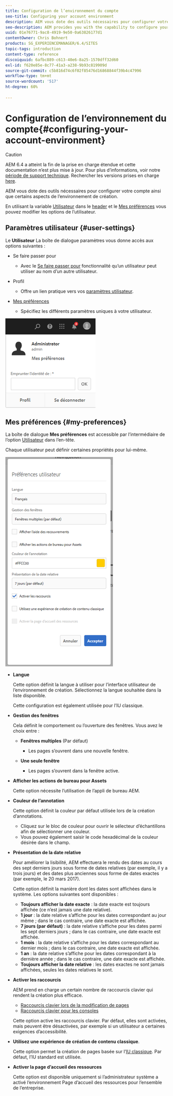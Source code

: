 ```yaml
---
title: Configuration de l’environnement du compte
seo-title: Configuring your account environment
description: AEM vous dote des outils nécessaires pour configurer votre compte ainsi que certains aspects de l’environnement de création.
seo-description: AEM provides you with the capability to configure your account and certain aspects of the author environment
uuid: 01e76771-9ac8-4919-9e50-0a63826177d1
contentOwner: Chris Bohnert
products: SG_EXPERIENCEMANAGER/6.4/SITES
topic-tags: introduction
content-type: reference
discoiquuid: 6afbc889-c613-40e6-8a25-1570dff32d60
exl-id: f620e85e-8c77-41a3-a238-9b93c819909d
source-git-commit: c5b816d74c6f02f85476d16868844f39b4c47996
workflow-type: tm+mt
source-wordcount: '517'
ht-degree: 60%

---
```


# Configuration de l’environnement du compte{#configuring-your-account-environment}

>[!CAUTION]
>
>AEM 6.4 a atteint la fin de la prise en charge étendue et cette documentation n’est plus mise à jour. Pour plus d’informations, voir notre [période de support technique](https://helpx.adobe.com/fr/support/programs/eol-matrix.html). Rechercher les versions prises en charge [here](https://experienceleague.adobe.com/docs/?lang=fr).

AEM vous dote des outils nécessaires pour configurer votre compte ainsi que certains aspects de l’environnement de création.

En utilisant la variable [Utilisateur](/help/sites-authoring/user-properties.md#user-settings) dans le [header](/help/sites-authoring/basic-handling.md#the-header) et le [Mes préférences](#my-preferences) vous pouvez modifier les options de l’utilisateur.

## Paramètres utilisateur {#user-settings}

Le **Utilisateur** La boîte de dialogue paramètres vous donne accès aux options suivantes :

* Se faire passer pour

   * Avec le [Se faire passer pour](/help/sites-administering/security.md#impersonating-another-user) fonctionnalité qu’un utilisateur peut utiliser au nom d’un autre utilisateur.

* Profil

   * Offre un lien pratique vers vos [paramètres utilisateur](/help/sites-administering/security.md).

* [Mes préférences](/help/sites-authoring/user-properties.md#my-preferences)

   * Spécifiez les différents paramètres uniques à votre utilisateur.

![screen_shot_2018-03-20at103808](assets/screen_shot_2018-03-20at103808.png)

## Mes préférences {#my-preferences}

La boîte de dialogue **Mes préférences** est accessible par l’intermédiaire de l’option [Utilisateur](/help/sites-authoring/user-properties.md#user-settings) dans l’en-tête.

Chaque utilisateur peut définir certaines propriétés pour lui-même.

![screen_shot_2018-03-20at102118](assets/screen_shot_2018-03-20at102118.png)

* **Langue**

   Cette option définit la langue à utiliser pour l’interface utilisateur de l’environnement de création. Sélectionnez la langue souhaitée dans la liste disponible.

   Cette configuration est également utilisée pour l’IU classique.

* **Gestion des fenêtres**

   Cela définit le comportement ou l’ouverture des fenêtres. Vous avez le choix entre :

   * **Fenêtres multiples** (Par défaut)

      * Les pages s’ouvrent dans une nouvelle fenêtre.
   * **Une seule fenêtre**

      * Les pages s’ouvrent dans la fenêtre active.


* **Afficher les actions de bureau pour Assets**

   Cette option nécessite l’utilisation de l’appli de bureau AEM.

* **Couleur de l’annotation**

   Cette option définit la couleur par défaut utilisée lors de la création d’annotations.

   * Cliquez sur le bloc de couleur pour ouvrir le sélecteur d’échantillons afin de sélectionner une couleur.
   * Vous pouvez également saisir le code hexadécimal de la couleur désirée dans le champ.

* **Présentation de la date relative**

   Pour améliorer la lisibilité, AEM effectuera le rendu des dates au cours des sept derniers jours sous forme de dates relatives (par exemple, il y a trois jours) et des dates plus anciennes sous forme de dates exactes (par exemple, le 20 mars 2017).

   Cette option définit la manière dont les dates sont affichées dans le système. Les options suivantes sont disponibles :

   * **Toujours afficher la date exacte** : la date exacte est toujours affichée (ce n’est jamais une date relative).
   * **1 jour** : la date relative s’affiche pour les dates correspondant au jour même ; dans le cas contraire, une date exacte est affichée.
   * **7 jours (par défaut)** : la date relative s’affiche pour les dates parmi les sept derniers jours ; dans le cas contraire, une date exacte est affichée.
   * **1 mois** : la date relative s’affiche pour les dates correspondant au dernier mois ; dans le cas contraire, une date exacte est affichée.
   * **1 an** : la date relative s’affiche pour les dates correspondant à la dernière année ; dans le cas contraire, une date exacte est affichée.
   * **Toujours afficher la date relative** : les dates exactes ne sont jamais affichées, seules les dates relatives le sont.

* **Activer les raccourcis**

   AEM prend en charge un certain nombre de raccourcis clavier qui rendent la création plus efficace.

   * [Raccourcis clavier lors de la modification de pages](/help/sites-authoring/page-authoring-keyboard-shortcuts.md)
   * [Raccourcis clavier pour les consoles](/help/sites-authoring/keyboard-shortcuts.md)

   Cette option active les raccourcis clavier. Par défaut, elles sont activées, mais peuvent être désactivées, par exemple si un utilisateur a certaines exigences d’accessibilité.

* **Utilisez une expérience de création de contenu classique**.

   Cette option permet la création de pages basée sur l’[IU classique](/help/sites-classic-ui-authoring/home.md). Par défaut, l’IU standard est utilisée.

* **Activer la page d’accueil des ressources**

   Cette option est disponible uniquement si l’administrateur système a activé l’environnement Page d’accueil des ressources pour l’ensemble de l’entreprise.
